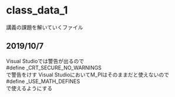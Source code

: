 # class_data_1
講義の課題を解いていくファイル

## 2019/10/7
Visual Studioでは警告が出るので  
#define _CRT_SECURE_NO_WARNINGS  
で警告をけす
Visual StudioにおいてM_PIはそのままだと使えないので  
#define _USE_MATH_DEFINES  
で使えるようにする
